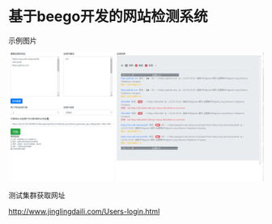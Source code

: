 基于beego开发的网站检测系统
====


示例图片

![Image text](https://raw.githubusercontent.com/oliveadan/detect/master/static/img/example.png)


测试集群获取网址

http://www.jinglingdaili.com/Users-login.html


